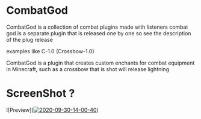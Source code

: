 # CombatGod
CombatGod is a collection of combat plugins made with listeners
combat god is a separate plugin that is released one by one so see the description of the plug release

examples like C-1.0
(Crossbow-1.0)

CombatGod is a plugin that creates custom enchants for combat equipment in Minecraft, such as a crossbow that is shot will release lightning

# ScreenShot ?
![Preview](<a href="https://ibb.co/znBkgch"><img src="https://i.ibb.co/Gx8hDwv/2020-09-30-14-00-40.png" alt="2020-09-30-14-00-40" border="0"></a>)
